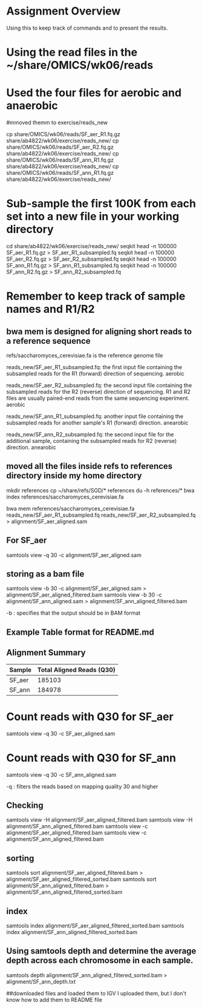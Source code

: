 # Assignment Overview

Using this to keep track of commands and to present the results.

# Using the read files in the ~/share/OMICS/wk06/reads
# Used the four files for aerobic and anaerobic
#mmoved themm to exercise/reads_new

cp share/OMICS/wk06/reads/SF_aer_R1.fq.gz share/ab4822/wk06/exercise/reads_new/
cp share/OMICS/wk06/reads/SF_aer_R2.fq.gz share/ab4822/wk06/exercise/reads_new/
cp share/OMICS/wk06/reads/SF_ann_R1.fq.gz share/ab4822/wk06/exercise/reads_new/
cp share/OMICS/wk06/reads/SF_ann_R1.fq.gz share/ab4822/wk06/exercise/reads_new/


# Sub-sample the first 100K from each set into a new file in your working directory

cd share/ab4822/wk06/exercise/reads_new/
seqkit head -n 100000 SF_aer_R1.fq.gz > SF_aer_R1_subsampled.fq
seqkit head -n 100000 SF_aer_R2.fq.gz > SF_aer_R2_subsampled.fq
seqkit head -n 100000 SF_ann_R1.fq.gz > SF_ann_R1_subsampled.fq
seqkit head -n 100000 SF_ann_R2.fq.gz > SF_ann_R2_subsampled.fq

# Remember to keep track of sample names and R1/R2

## bwa mem is designed for aligning short reads to a reference sequence

refs/saccharomyces_cerevisiae.fa is the reference genome file

reads_new/SF_aer_R1_subsampled.fq: the first input file containing the subsampled reads for the R1 (forward) direction of sequencing. aerobic

reads_new/SF_aer_R2_subsampled.fq: the second input file containing the subsampled reads for the R2 (reverse) direction of sequencing. R1 and R2 files are usually paired-end reads from the same sequencing experiment. aerobic

reads_new/SF_ann_R1_subsampled.fq: another input file containing the subsampled reads for another sample's R1 (forward) direction. anearobic

reads_new/SF_ann_R2_subsampled.fq: the second input file for the additional sample, containing the subsampled reads for R2 (reverse) direction. anearobic


## moved all the files inside refs to references directory inside my home directory

mkdir references
cp ~/share/refs/SGD/* references
du -h references/*
bwa index references/saccharomyces_cerevisiae.fa

bwa mem references/saccharomyces_cerevisiae.fa reads_new/SF_aer_R1_subsampled.fq reads_new/SF_aer_R2_subsampled.fq > alignment/SF_aer_aligned.sam

## For SF_aer
samtools view -q 30 -c alignment/SF_aer_aligned.sam

## storing as a bam file
samtools view -b 30 -c alignment/SF_aer_aligned.sam > alignment/SF_aer_aligned_filtered.bam
samtools view -b 30 -c alignment/SF_ann_aligned.sam > alignment/SF_ann_aligned_filtered.bam

-b : specifies that the output should be in BAM format


## Example Table format for README.md

## Alignment Summary

| Sample       | Total Aligned Reads (Q30) |
|--------------|----------------------------|
| SF_aer      | 185103                          |
| SF_ann      | 184978                          |

# Count reads with Q30 for SF_aer
samtools view -q 30 -c SF_aer_aligned.sam

# Count reads with Q30 for SF_ann
samtools view -q 30 -c SF_ann_aligned.sam

-q : filters the reads based on mapping quality 30 and higher

## Checking

samtools view -H alignment/SF_aer_aligned_filtered.bam
samtools view -H alignment/SF_ann_aligned_filtered.bam
samtools view -c alignment/SF_aer_aligned_filtered.bam
samtools view -c alignment/SF_ann_aligned_filtered.bam

## sorting 

samtools sort alignment/SF_aer_aligned_filtered.bam > alignment/SF_aer_aligned_filtered_sorted.bam
samtools sort alignment/SF_ann_aligned_filtered.bam > alignment/SF_ann_aligned_filtered_sorted.bam

## index 
samtools index alignment/SF_aer_aligned_filtered_sorted.bam
samtools index alignment/SF_ann_aligned_filtered_sorted.bam

## Using samtools depth and determine the average depth across each chromosome in each sample.

samtools depth alignment/SF_ann_aligned_filtered_sorted.bam > alignment/SF_ann_depth.txt

##downloaded files and loaded them to IGV
I uploaded them, but I don't know how to add them to README file













